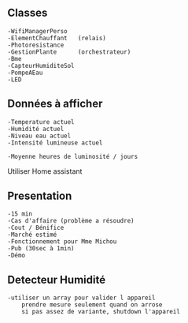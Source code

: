 ## Classes
    -WifiManagerPerso
    -ElementChauffant   (relais)
    -Photoresistance   
    -GestionPlante      (orchestrateur)
    -Bme
    -CapteurHumiditeSol
    -PompeAEau
    -LED
    


## Données à afficher
    -Temperature actuel
    -Humidité actuel
    -Niveau eau actuel
    -Intensité lumineuse actuel

    -Moyenne heures de luminosité / jours
    
Utiliser Home assistant


## Presentation
    -15 min
    -Cas d'affaire (problème a résoudre)
    -Cout / Bénifice
    -Marché estimé
    -Fonctionnement pour Mme Michou 
    -Pub (30sec à 1min)
    -Démo

## Detecteur Humidité
    -utiliser un array pour valider l appareil 
        prendre mesure seulement quand on arrose
        si pas assez de variante, shutdown l'appareil
